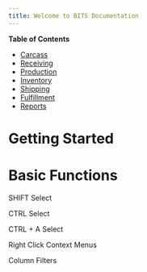```yaml
---
title: Welcome to BITS Documentation
---
```

**Table of Contents**
- [Carcass](./carcass.html)
- [Receiving](./receiving.html)
- [Production](./production.html)
- [Inventory](./inventory.html)
- [Shipping](./shipping.html)
- [Fulfillment](./fulfillment.html)
- [Reports](./report.html)

# Getting Started


# Basic Functions
SHIFT Select

CTRL Select 

CTRL + A Select

Right Click Context Menus

Column Filters

